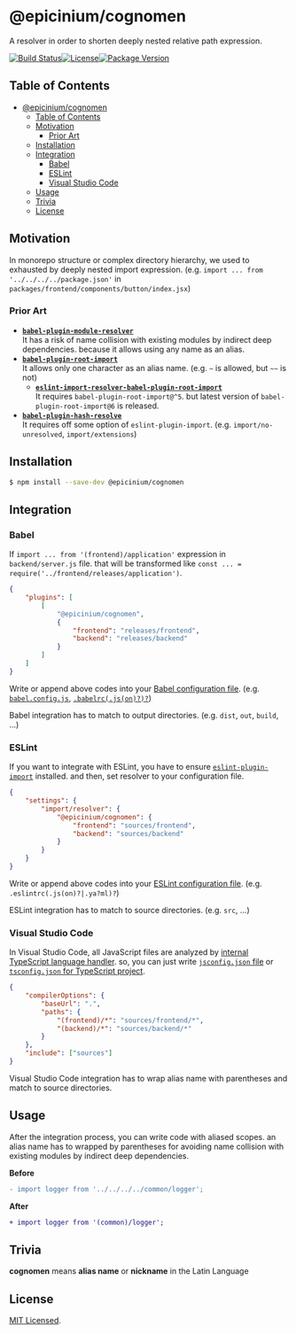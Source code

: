 # @epicinium/cognomen

A resolver in order to shorten deeply nested relative path expression.

[![Build Status][travis ci badge]][travis ci][![License][license badge]](LICENSE)[![Package Version][npm package version badge]][npm package]

## Table of Contents

- [@epicinium/cognomen](#epiciniumcognomen)
    - [Table of Contents](#table-of-contents)
    - [Motivation](#motivation)
        - [Prior Art](#prior-art)
    - [Installation](#installation)
    - [Integration](#integration)
        - [Babel](#babel)
        - [ESLint](#eslint)
        - [Visual Studio Code](#visual-studio-code)
    - [Usage](#usage)
    - [Trivia](#trivia)
    - [License](#license)

## Motivation

In monorepo structure or complex directory hierarchy, we used to exhausted by deeply nested import expression. (e.g. `import ... from '../../../../package.json'` in `packages/frontend/components/button/index.jsx`)

### Prior Art

-   [**`babel-plugin-module-resolver`**][babel plugin module resolver]<br />It has a risk of name collision with existing modules by indirect deep dependencies. because it allows using any name as an alias.
-   [**`babel-plugin-root-import`**][babel plugin root import]<br />It allows only one character as an alias name. (e.g. `~` is allowed, but `~~` is not)
    -   [**`eslint-import-resolver-babel-plugin-root-import`**][eslint import resolver babel plugin root import]<br />It requires `babel-plugin-root-import@^5`. but latest version of `babel-plugin-root-import@6` is released.
-   [**`babel-plugin-hash-resolve`**][babel plugin hash resolve]<br />It requires off some option of `eslint-plugin-import`. (e.g. `import/no-unresolved`, `import/extensions`)

## Installation

```sh
$ npm install --save-dev @epicinium/cognomen
```

## Integration

### Babel

If `import ... from '(frontend)/application'` expression in `backend/server.js` file. that will be transformed like `const ... = require('../frontend/releases/application')`.

```json
{
    "plugins": [
        [
            "@epicinium/cognomen",
            {
                "frontend": "releases/frontend",
                "backend": "releases/backend"
            }
        ]
    ]
}
```

Write or append above codes into your [Babel configuration file][babel configuration file]. (e.g. [`babel.config.js`][babel config js], [`.babelrc(.js(on)?)?`][babelrc])

Babel integration has to match to output directories. (e.g. `dist`, `out`, `build`, ...)

### ESLint

If you want to integrate with ESLint, you have to ensure [`eslint-plugin-import`][eslint plugin import] installed. and then, set resolver to your configuration file.

```json
{
    "settings": {
        "import/resolver": {
            "@epicinium/cognomen": {
                "frontend": "sources/frontend",
                "backend": "sources/backend"
            }
        }
    }
}
```

Write or append above codes into your [ESLint configuration file][eslint configuration file]. (e.g. `.eslintrc(.js(on)?|.ya?ml)?`)

ESLint integration has to match to source directories. (e.g. `src`, ...)

### Visual Studio Code

In Visual Studio Code, all JavaScript files are analyzed by [internal TypeScript language handler][internal typescript language handler]. so, you can just write [`jsconfig.json` file][jsconfig json] or [`tsconfig.json` for TypeScript project][tsconfig json].

```json
{
    "compilerOptions": {
        "baseUrl": ".",
        "paths": {
            "(frontend)/*": "sources/frontend/*",
            "(backend)/*": "sources/backend/*"
        }
    },
    "include": ["sources"]
}
```

Visual Studio Code integration has to wrap alias name with parentheses and match to source directories.

## Usage

After the integration process, you can write code with aliased scopes. an alias name has to wrapped by parentheses for avoiding name collision with existing modules by indirect deep dependencies.

**Before**

```diff
- import logger from '../../../../common/logger';
```

**After**

```diff
+ import logger from '(common)/logger';
```

## Trivia

**cognomen** means **alias name** or **nickname** in the Latin Language

## License

[MIT Licensed](LICENSE).

[travis ci badge]: https://img.shields.io/travis/com/epicinium/cognomen/develop.svg?style=flat-square
[travis ci]: https://travis-ci.com/epicinium/cognomen
[license badge]: https://img.shields.io/github/license/epicinium/cognomen.svg?style=flat-square
[npm package version badge]: https://img.shields.io/npm/v/@epicinium/cognomen.svg?style=flat-square
[npm package]: https://www.npmjs.com/package/@epicinium/cognomen
[babel plugin module resolver]: https://www.npmjs.com/package/babel-plugin-module-resolver
[babel plugin root import]: https://www.npmjs.com/package/babel-plugin-root-import
[eslint import resolver babel plugin root import]: https://www.npmjs.com/package/eslint-import-resolver-babel-plugin-root-import
[babel plugin hash resolve]: https://www.npmjs.com/package/babel-plugin-hash-resolve
[babel configuration file]: https://babeljs.io/docs/en/configuration
[babel config js]: https://babeljs.io/docs/en/config-files#project-wide-configuration
[babelrc]: https://babeljs.io/docs/en/config-files#file-relative-configuration
[eslint plugin import]: https://www.npmjs.com/package/eslint-plugin-import
[eslint configuration file]: https://eslint.org/docs/user-guide/configuring#configuration-file-formats
[internal typescript language handler]: https://github.com/Microsoft/vscode-languageserver-node
[jsconfig json]: https://code.visualstudio.com/docs/languages/jsconfig
[tsconfig json]: https://www.typescriptlang.org/docs/handbook/tsconfig-json.html
